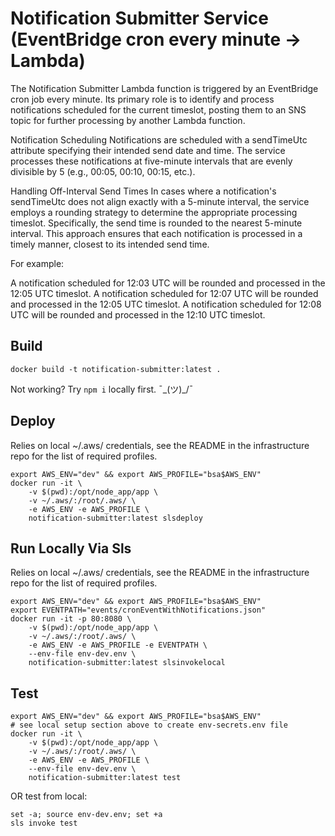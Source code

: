 # Notification Submitter Service (EventBridge cron every minute -> Lambda)

The Notification Submitter Lambda function is triggered by an EventBridge cron job every minute. Its primary role is to identify and process notifications scheduled for the current timeslot, posting them to an SNS topic for further processing by another Lambda function.

Notification Scheduling
Notifications are scheduled with a sendTimeUtc attribute specifying their intended send date and time. The service processes these notifications at five-minute intervals that are evenly divisible by 5 (e.g., 00:05, 00:10, 00:15, etc.).

Handling Off-Interval Send Times
In cases where a notification's sendTimeUtc does not align exactly with a 5-minute interval, the service employs a rounding strategy to determine the appropriate processing timeslot. Specifically, the send time is rounded to the nearest 5-minute interval. This approach ensures that each notification is processed in a timely manner, closest to its intended send time.

For example:

A notification scheduled for 12:03 UTC will be rounded and processed in the 12:05 UTC timeslot.
A notification scheduled for 12:07 UTC will be rounded and processed in the 12:05 UTC timeslot.
A notification scheduled for 12:08 UTC will be rounded and processed in the 12:10 UTC timeslot.

## Build

```shell
docker build -t notification-submitter:latest .
```

Not working?  Try `npm i` locally first. ¯\_(ツ)_/¯

## Deploy

Relies on local ~/.aws/ credentials, see the README in the infrastructure repo for the list of required profiles.

```shell
export AWS_ENV="dev" && export AWS_PROFILE="bsa$AWS_ENV"
docker run -it \
    -v $(pwd):/opt/node_app/app \
    -v ~/.aws/:/root/.aws/ \
    -e AWS_ENV -e AWS_PROFILE \
    notification-submitter:latest slsdeploy
```

## Run Locally Via Sls

Relies on local ~/.aws/ credentials, see the README in the infrastructure repo for the list of required profiles.

```shell
export AWS_ENV="dev" && export AWS_PROFILE="bsa$AWS_ENV"
export EVENTPATH="events/cronEventWithNotifications.json"
docker run -it -p 80:8080 \
    -v $(pwd):/opt/node_app/app \
    -v ~/.aws/:/root/.aws/ \
    -e AWS_ENV -e AWS_PROFILE -e EVENTPATH \
    --env-file env-dev.env \
    notification-submitter:latest slsinvokelocal
```

## Test

```shell
export AWS_ENV="dev" && export AWS_PROFILE="bsa$AWS_ENV"
# see local setup section above to create env-secrets.env file
docker run -it \
    -v $(pwd):/opt/node_app/app \
    -v ~/.aws/:/root/.aws/ \
    -e AWS_ENV -e AWS_PROFILE \
    --env-file env-dev.env \
    notification-submitter:latest test
```

OR test from local:

```shell
set -a; source env-dev.env; set +a
sls invoke test
```

